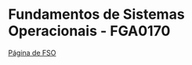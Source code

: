 # Fundamentos de Sistemas Operacionais - FGA0170

[Página de FSO](https://www.brunoribas.com.br/so/2021-1/)
